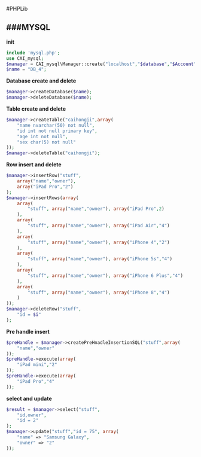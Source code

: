 #PHPLib

###MYSQL
-

**init**

```php
include 'mysql.php'; 
use CAI_mysql;
$manager = CAI_mysql\Manager::create("localhost","$database","$Account","$password");
$name = "DB_4";
```
**Database create and delete**

```php
$manager->createDatabase($name);
$manager->deleteDatabase($name);
```

**Table create and delete**

```php
$manager->createTable("caihongji",array(
	"name nvarchar(50) not null",
	"id int not null primary key",
	"age int not null",
	"sex char(5) not null"
));
$manager->deleteTable("caihongji");
```

**Row insert and delete**

```php
$manager->insertRow("stuff",
	array("name","owner"),
	array("iPad Pro","2")
);
$manager->insertRows(array(
	array(
		"stuff", array("name","owner"), array("iPad Pro",2)
	),
	array(
		"stuff", array("name","owner"), array("iPad Air","4")
	),
	array(
		"stuff", array("name","owner"), array("iPhone 4","2")
	),
	array(
		"stuff", array("name","owner"), array("iPhone 5s","4")
	),
	array(
		"stuff", array("name","owner"), array("iPhone 6 Plus","4")
	),
	array(
		"stuff", array("name","owner"), array("iPhone 8","4")
	)
));
$manager->deleteRow("stuff",
	"id = $i"
);
```

**Pre handle insert**

```php
$preHandle = $manager->createPreHnadleInsertionSQL("stuff",array(
	"name","owner"
));
$preHandle->execute(array(
	"iPad mini","2"
));
$preHandle->execute(array(
	"iPad Pro","4"
));
```

**select and update**

```php
$result = $manager->select("stuff",
	"id,owner",
	"id = 2"
);
$manager->update("stuff","id = 75", array(
	"name" => "Samsung Galaxy",
	"owner" => "2"
));
```
